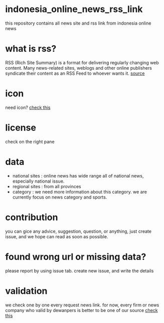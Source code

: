 # indonesia_online_news_rss_link
this repository contains all news site and rss link from indonesia online news


# what is rss?

RSS (Rich Site Summary) is a format for delivering regularly changing web content. Many news-related sites, weblogs and other online publishers syndicate their content as an RSS Feed to whoever wants it. [source](http://www.whatisrss.com/)


# icon
need icon? [check this](http://www.feedicons.com/)

# license
check on the right pane


# data
- national sites : online news has wide range all of national news, especially national issue.
- regional sites : from all provinces
- category : we need more information about this category. we are currently focus on news category and sports.


# contribution
you can gice any advice, suggestion, question, or anything, just create issue, and we hope can read as soon as possible.

# found wrong url or missing data?
please report by using issue tab. create new issue, and write the details

# validation
we check one by one every request news link. for now, every firm or news company who valid by dewanpers is better to be one of our source [check this](https://dewanpers.or.id/data/perusahaanpers/)
